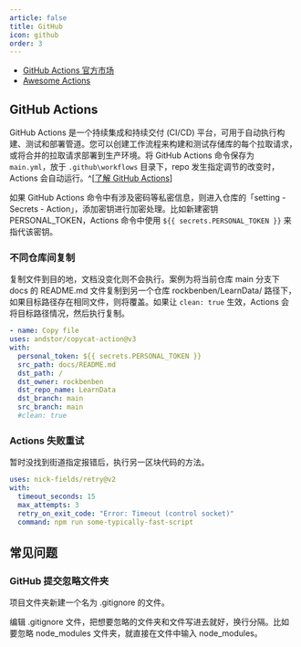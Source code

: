 ```yaml
---
article: false
title: GitHub
icon: github
order: 3
---
```


- [GitHub Actions 官方市场](https://github.com/marketplace?type=actions)
- [Awesome Actions](https://github.com/sdras/awesome-actions)

## GitHub Actions

GitHub Actions 是一个持续集成和持续交付 (CI/CD) 平台，可用于自动执行构建、测试和部署管道。您可以创建工作流程来构建和测试存储库的每个拉取请求，或将合并的拉取请求部署到生产环境。将 GitHub Actions 命令保存为 `main.yml`，放于 `.github\workflows` 目录下，repo 发生指定调节的改变时，Actions 会自动运行。^[[了解 GitHub Actions](https://docs.github.com/cn/actions/learn-github-actions/understanding-github-actions)]

如果 GitHub Actions 命令中有涉及密码等私密信息，则进入仓库的「setting - Secrets - Action」，添加密钥进行加密处理。比如新建密钥 PERSONAL_TOKEN，Actions 命令中使用 `${{ secrets.PERSONAL_TOKEN }}` 来指代该密钥。

### 不同仓库间复制

复制文件到目的地，文档没变化则不会执行。案例为将当前仓库 main 分支下 docs 的 README.md 文件复制到另一个仓库 rockbenben/LearnData/ 路径下，如果目标路径存在相同文件，则将覆盖。如果让 `clean: true` 生效，Actions 会将目标路径情况，然后执行复制。

```yml
- name: Copy file
uses: andstor/copycat-action@v3
with:
  personal_token: ${{ secrets.PERSONAL_TOKEN }}
  src_path: docs/README.md
  dst_path: /
  dst_owner: rockbenben
  dst_repo_name: LearnData
  dst_branch: main
  src_branch: main
  #clean: true
```

### Actions 失败重试

暂时没找到街道指定报错后，执行另一区块代码的方法。

```yml
uses: nick-fields/retry@v2
with:
  timeout_seconds: 15
  max_attempts: 3
  retry_on_exit_code: "Error: Timeout (control socket)"
  command: npm run some-typically-fast-script
```

## 常见问题

### GitHub 提交忽略文件夹

项目文件夹新建一个名为 .gitignore 的文件。

编辑 .gitignore 文件，把想要忽略的文件夹和文件写进去就好，换行分隔。比如要忽略 node_modules 文件夹，就直接在文件中输入 node_modules。
